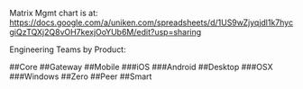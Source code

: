 Matrix Mgmt chart is at:
https://docs.google.com/a/uniken.com/spreadsheets/d/1US9wZjyqjdl1k7hycgiQzTQXj2Q8vOH7kexjOoYUb6M/edit?usp=sharing



Engineering Teams by Product:

##Core
##Gateway
##Mobile
###iOS
###Android
##Desktop
###OSX
###Windows
##Zero
##Peer
##Smart

